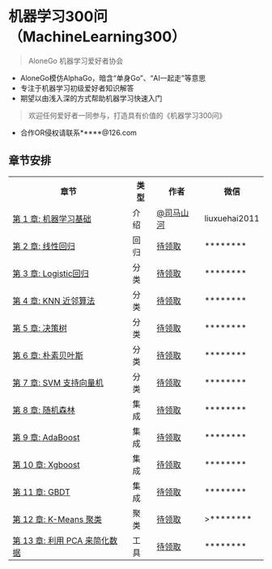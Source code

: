 # 机器学习300问（MachineLearning300）
> AloneGo 机器学习爱好者协会

- AloneGo模仿AlphaGo，暗含“单身Go”、“AI一起走”等意思
- 专注于机器学习初级爱好者知识解答
- 期望以由浅入深的方式帮助机器学习快速入门
> 欢迎任何爱好者一同参与，打造具有价值的《机器学习300问》
- 合作OR侵权请联系*****@126.com

## 章节安排
<table>
  <tr>
    <th>章节</th>
    <th>类型</th>
    <th>作者</th>
    <th>微信</th>
  </tr>
  <tr>
    <td><a href="blog/ml/1.机器学习基础.md"> 第 1 章: 机器学习基础</a></td>
    <td>介绍</td>
    <td><a href="https://github.com/SimaShanhe">@司马山河</a></td>
    <td>liuxuehai2011</td>
  </tr>
  <tr>
    <td><a href="blog/ml/8.回归.md">第 2 章: 线性回归</a></td>
    <td>回归</td>
    <td><a href="https://github.com/****">待领取</a></td>
    <td>********</td>
  </tr>
  <tr>
    <td><a href="blog/ml/5.Logistic回归.md">第 3 章: Logistic回归</a></td>
    <td>分类</td>
    <td><a href="https://github.com/****">待领取</a></td>
    <td>********</td>
  </tr>
  <tr>
    <td><a href="blog/ml/2.k-近邻算法.md">第 4 章: KNN 近邻算法</a></td>
    <td>分类</td>
    <td><a href="https://github.com/****">待领取</a></td>
    <td>********</td>
  </tr>
  <tr>
    <td><a href="blog/ml/3.决策树.md">第 5 章: 决策树</a></td>
    <td>分类</td>
    <td><a href="https://github.com/****">待领取</a></td>
    <td>********</td>
  </tr>
  <tr>
    <td><a href="blog/ml/4.朴素贝叶斯.md">第 6 章: 朴素贝叶斯</a></td>
    <td>分类</td>
    <td><a href="https://github.com/****">待领取</a></td>
    <td>********<br/></td>
  </tr>
  <tr>
    <td><a href="blog/ml/6.支持向量机.md">第 7 章: SVM 支持向量机</a></td>
    <td>分类</td>
    <td><a href="https://github.com/****">待领取</a></td>
    <td>********</td>
  </tr>
  <tr>
    <td><a href="blog/ml/7.集成方法-随机森林和AdaBoost.md">第 8 章: 随机森林</a></td>
    <td>集成</td>
    <td><a href="https://github.com/****">待领取</a></td>
    <td>********</td>
  </tr>
    <tr>
    <td><a href="blog/ml/7.集成方法-随机森林和AdaBoost.md">第 9 章: AdaBoost</a></td>
    <td>集成</td>
    <td><a href="https://github.com/****">待领取</a></td>
    <td>********</td>
  </tr>
  <tr>
    <td><a href="blog/ml/7.集成方法-随机森林和AdaBoost.md">第 10 章: Xgboost</a></td>
    <td>集成</td>
    <td><a href="https://github.com/****">待领取</a></td>
    <td>********</td>
  </tr>
    <tr>
    <td><a href="blog/ml/7.集成方法-随机森林和AdaBoost.md">第 11 章: GBDT</a></td>
    <td>集成</td>
    <td><a href="https://github.com/****">待领取</a></td>
    <td>********</td>
  </tr>

  <tr>
    <td><a href="blog/ml/10.k-means聚类.md">第 12 章: K-Means 聚类</a></td>
    <td>聚类</td>
    <td><a href="https://github.com/****">待领取</a></td>
    <td>>********</td>
  </tr>
  <tr> 
    <td><a href="blog/ml/13.利用PCA来简化数据.md">第 13 章: 利用 PCA 来简化数据</a></td>
    <td>工具</td>
    <td><a href="https://github.com/****">待领取</a></td>
    <td>********</td>
  </tr>
  <tr>
</table>
